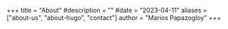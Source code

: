 +++
title = "About"
#description = ""
#date = "2023-04-11"
aliases = ["about-us", "about-hugo", "contact"]
author = "Marios Papazogloy"
+++


